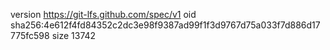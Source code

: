 version https://git-lfs.github.com/spec/v1
oid sha256:4e612f4fd84352c2dc3e98f9387ad99f1f3d9767d75a033f7d886d17775fc598
size 13742
